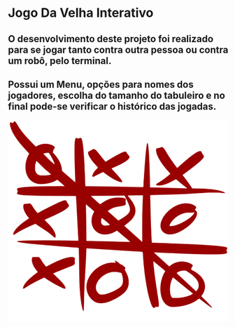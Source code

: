 # Jogo Da Velha Interativo

## O desenvolvimento deste projeto foi realizado para se jogar tanto contra outra pessoa ou contra um robô, pelo terminal. <br>

## Possui um Menu, opções para nomes dos jogadores, escolha do tamanho do tabuleiro e no final pode-se verificar o histórico das jogadas.

<div align="center">
    <img src="./img/jogo.png"/>
</div>